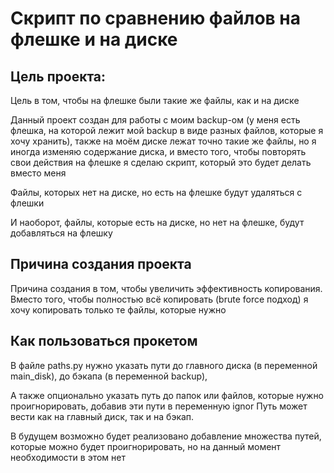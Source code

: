 # Скрипт по сравнению файлов на флешке и на диске

## Цель проекта:

Цель в том, чтобы на флешке были такие же файлы, как и на диске

Данный проект создан для работы с моим backup-ом (у меня есть флешка, на которой лежит мой backup в виде разных файлов, которые я хочу хранить), 
также на моём диске лежат точно такие же файлы, но я иногда изменяю содержание диска, и вместо того, чтобы повторять свои действия на флешке
я сделаю скрипт, который это будет делать вместо меня

Файлы, которых нет на диске, но есть на флешке будут удаляться с флешки


И наоборот, файлы, которые есть на диске, но нет на флешке, будут добавляться на флешку


## Причина создания проекта

Причина создания в том, чтобы увеличить эффективность копирования. Вместо того, чтобы полностью всё копировать (brute force подход) 
я хочу копировать только те файлы, которые нужно


## Как пользоваться прокетом

В файле paths.py нужно указать пути до главного диска (в переменной main_disk), до бэкапа (в переменной backup),

А также опционально указать путь до папок или файлов, которые нужно проигнорировать, добавив эти пути в переменную ignor
Путь может вести как на главный диск, так и на бэкап.

В будущем возможно будет реализовано добавление множества путей, которые можно будет проигнорировать, 
но на данный момент необходимости в этом нет
